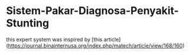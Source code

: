# Sistem-Pakar-Diagnosa-Penyakit-Stunting

this expert system was inspired by [this article] (https://journal.binainternusa.org/index.php/matech/article/view/168/160)
